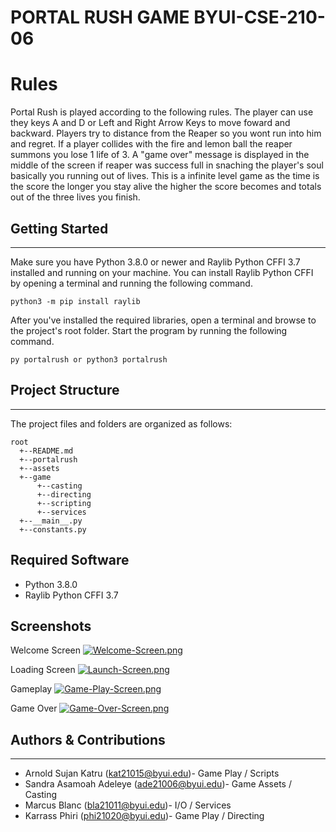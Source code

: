 # PORTAL RUSH GAME BYUI-CSE-210-06

# Rules
Portal Rush is played according to the following rules. The player can use they keys A and D or Left and Right Arrow Keys to move foward and backward. Players try to distance from the Reaper so you wont run into him and regret. If a player collides with the fire and lemon ball the reaper summons you lose 1 life of 3. A "game over" message is displayed in the middle of the screen if reaper was success full in snaching the player's soul basically you running out of lives. This is a infinite level game as the time is the score the longer you stay alive the higher the score becomes and totals out of the three lives you finish.

## Getting Started
---
Make sure you have Python 3.8.0 or newer and Raylib Python CFFI 3.7 installed and running on your machine. You can install Raylib Python CFFI by opening a terminal and running the following command.
```
python3 -m pip install raylib
```
After you've installed the required libraries, open a terminal and browse to the project's root folder. Start the program by running the following command.
```
py portalrush or python3 portalrush
```

## Project Structure
---
The project files and folders are organized as follows:
```
root                   	                                  
  +--README.md
  +--portalrush              
  +--assets                      
  +--game
      +--casting                       
      +--directing                                               
      +--scripting                      
      +--services                       
  +--__main__.py
  +--constants.py            
```

## Required Software
* Python 3.8.0 
* Raylib Python CFFI 3.7


## Screenshots

Welcome Screen
[![Welcome-Screen.png](https://i.postimg.cc/nczL5vnk/Welcome-Screen.png)](https://postimg.cc/Yj5kLLGG)

Loading Screen
[![Launch-Screen.png](https://i.postimg.cc/j28S2j4P/Launch-Screen.png)](https://postimg.cc/WqkvfTK1)

Gameplay
[![Game-Play-Screen.png](https://i.postimg.cc/HnWLTMXT/Game-Play-Screen.png)](https://postimg.cc/G8NRQHXf)

Game Over
[![Game-Over-Screen.png](https://i.postimg.cc/mZVD8dWk/Game-Over-Screen.png)](https://postimg.cc/rz0MpNm2)

## Authors & Contributions
---
* Arnold Sujan Katru (kat21015@byui.edu)- Game Play / Scripts
* Sandra Asamoah Adeleye (ade21006@byui.edu)- Game Assets / Casting
* Marcus Blanc (bla21011@byui.edu)- I/O / Services
* Karrass Phiri (phi21020@byui.edu)- Game Play / Directing 